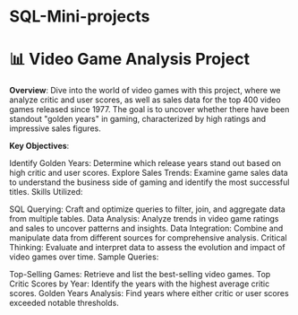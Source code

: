 # SQL-Mini-projects

# 📊 Video Game Analysis Project
**Overview**:
Dive into the world of video games with this project, where we analyze critic and user scores, as well as sales data for the top 400 video games released since 1977. The goal is to uncover whether there have been standout "golden years" in gaming, characterized by high ratings and impressive sales figures.

**Key Objectives**:

Identify Golden Years: Determine which release years stand out based on high critic and user scores.
Explore Sales Trends: Examine game sales data to understand the business side of gaming and identify the most successful titles.
Skills Utilized:

SQL Querying: Craft and optimize queries to filter, join, and aggregate data from multiple tables.
Data Analysis: Analyze trends in video game ratings and sales to uncover patterns and insights.
Data Integration: Combine and manipulate data from different sources for comprehensive analysis.
Critical Thinking: Evaluate and interpret data to assess the evolution and impact of video games over time.
Sample Queries:

Top-Selling Games: Retrieve and list the best-selling video games.
Top Critic Scores by Year: Identify the years with the highest average critic scores.
Golden Years Analysis: Find years where either critic or user scores exceeded notable thresholds.

